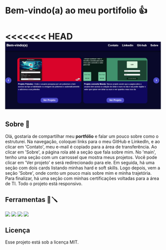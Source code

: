 <h1>Bem-vindo(a) ao meu portifolio 👍</h1>

<h1>
<<<<<<< HEAD
<img src="./imagem-portifólio.png"></img>
</h1>

## Sobre 📕

Olá, gostaria de compartilhar meu **portfólio** e falar um pouco sobre como o estruturei. Na navegação, coloquei links para o meu GitHub e LinkedIn, e ao clicar em 'Contato', meu e-mail é copiado para a área de transferência. Ao clicar em 'Sobre', a página rola até a seção que fala sobre mim.
No 'main', tenho uma seção com um carrossel que mostra meus projetos. Você pode clicar em 'Ver projeto' e será redirecionado para ele. Em seguida, há uma seção com dois cards listando minhas hard e soft skills. Logo depois, vem a seção 'Sobre', onde conto um pouco mais sobre mim e minha trajetória. Para finalizar, há uma seção com minhas certificações voltadas para a área de TI. Todo o projeto está responsivo.

## Ferramentas 🔧🪛

<img src="https://img.shields.io/badge/HTML-239120?style=for-the-badge&logo=html5&logoColor=white"></img>
<img src="https://img.shields.io/badge/CSS3-1572B6?style=for-the-badge&logo=css3&logoColor=white"></img>
<img src="https://img.shields.io/badge/JavaScript-F7DF1E?style=for-the-badge&logo=javascript&logoColor=black"></img>
<img src="https://img.shields.io/badge/GitHub-100000?style=for-the-badge&logo=github&logoColor=white"></img>

## Licença

Esse projeto está sob a licença MIT.
